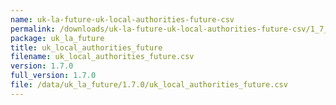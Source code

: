 ```yaml
---
name: uk-la-future-uk-local-authorities-future-csv
permalink: /downloads/uk-la-future-uk-local-authorities-future-csv/1_7_0
package: uk_la_future
title: uk_local_authorities_future
filename: uk_local_authorities_future.csv
version: 1.7.0
full_version: 1.7.0
file: /data/uk_la_future/1.7.0/uk_local_authorities_future.csv
---
```

